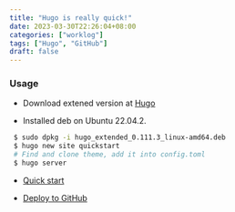 ```yaml
---
title: "Hugo is really quick!"
date: 2023-03-30T22:26:04+08:00
categories: ["worklog"]
tags: ["Hugo", "GitHub"]
draft: false
---
```

### Usage
* Download extened version at [Hugo](https://github.com/gohugoio/hugo/releases/latest)

* Installed deb on Ubuntu 22.04.2.
```bash
 $ sudo dpkg -i hugo_extended_0.111.3_linux-amd64.deb
 $ hugo new site quickstart
 # Find and clone theme, add it into config.toml
 $ hugo server
```

* [Quick start](https://gohugo.io/getting-started/quick-start/)

* [Deploy to GitHub](https://gohugo.io/hosting-and-deployment/hosting-on-github/)
